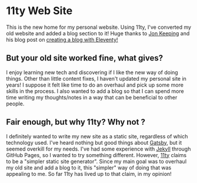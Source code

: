# 11ty Web Site

This is the new home for my personal website.
Using 11ty, I've converted my old website and added a blog section to it!
Huge thanks to [Jon Keeping](https://github.com/JonUK) and his blog post on [creating a blog with Eleventy!](https://keepinguptodate.com/pages/2019/06/creating-blog-with-eleventy/)

## But your old site worked fine, what gives?

I enjoy learning new tech and discovering if I like the new way of doing things.
Other than little content fixes, I haven't updated my personal site in years!
I suppose it felt like time to do an overhaul and pick up some more skills in the process.
I also wanted to add a blog so that I can spend more time writing my thoughts/notes in a way that can be beneficial to other people.

## Fair enough, but why 11ty? Why not <insert other static site generator>?

I definitely wanted to write my new site as a static site, regardless of which technology used.
I've heard nothing but good things about [Gatsby](https://www.gatsbyjs.org/), but it seemed overkill for my needs.
I've had some experience with [Jekyll](https://jekyllrb.com/) through GitHub Pages, so I wanted to try something different.
However, [11ty](https://www.11ty.dev/) claims to be a "simpler static site generator".
Since my main goal was to overhaul my old site and add a blog to it, this "simpler" way of doing that was appealing to me.
So far 11ty has lived up to that claim, in my opinion!
